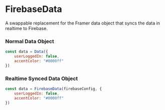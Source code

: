 # FirebaseData

A swappable replacement for the Framer data object that syncs the data in realtime to Firebase.

### Normal Data Object
```js
const data = Data({
    userLoggedIn: false,
    accentColor: "#0000ff"
})
```
### Realtime Synced Data Object
```js
const data = FirebaseData(firebaseConfig, {
    userLoggedIn: false,
    accentColor: "#0000ff"
})
```